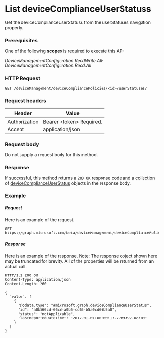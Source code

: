 ﻿# List deviceComplianceUserStatuss
Get the deviceComplianceUserStatuss from the userStatuses navigation property.
### Prerequisites
One of the following **scopes** is required to execute this API:

*DeviceManagementConfiguration.ReadWrite.All; DeviceManagementConfiguration.Read.All*
### HTTP Request
<!-- {
  "blockType": "ignored"
}
-->
```http
GET /deviceManagement/deviceCompliancePolicies/<id>/userStatuses/
```

### Request headers
|Header|Value|
|---|---|
|Authorization|Bearer &lt;token&gt; Required.|
|Accept|application/json|

### Request body
Do not supply a request body for this method.

### Response
If successful, this method returns a `200 OK` response code and a collection of [deviceComplianceUserStatus](../resources/deviceComplianceUserStatus.md) objects in the response body.

### Example
##### Request
Here is an example of the request.
```http
GET https://graph.microsoft.com/beta/deviceManagement/deviceCompliancePolicies/<id>/userStatuses/
```

##### Response
Here is an example of the response. Note: The response object shown here may be truncated for brevity. All of the properties will be returned from an actual call.
```http
HTTP/1.1 200 OK
Content-Type: application/json
Content-Length: 260

{
  "value": [
    {
      "@odata.type": "#microsoft.graph.deviceComplianceUserStatus",
      "id": "a0b566cd-66cd-a0b5-cd66-b5a0cd66b5a0",
      "status": "notApplicable",
      "lastReportedDateTime": "2017-01-01T00:00:17.7769392-08:00"
    }
  ]
}
```


